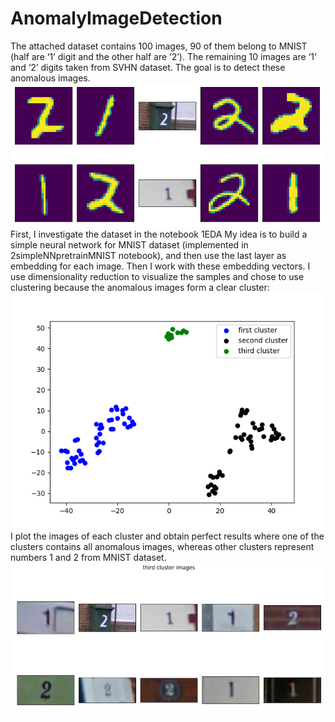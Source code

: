 # AnomalyImageDetection

The attached dataset contains 100 images, 90 of them belong to MNIST (half are ‘1’
digit and the other half are ‘2’).
The remaining 10 images are ‘1’ and ‘2’ digits taken from SVHN dataset.
The goal is to detect these anomalous images.
![alt text](https://github.com/AnnPike/AnomalyImageDetection/blob/main/dataset.png)
First, I investigate the dataset in the notebook 1EDA
My idea is to build a simple neural network for MNIST dataset (implemented in 2simpleNNpretrainMNIST notebook), and then use the last layer as embedding for each image. Then I work with these embedding vectors. I use dimensionality reduction to visualize the samples and chose to use clustering because the anomalous images form a clear cluster:
![alt text](https://github.com/AnnPike/AnomalyImageDetection/blob/main/clustering.png)
I plot the images of each cluster and obtain perfect results where one of the clusters contains all anomalous images, whereas other clusters represent numbers 1 and 2 from MNIST dataset.
![alt text](https://github.com/AnnPike/AnomalyImageDetection/blob/main/anomaly_cluster.png)
